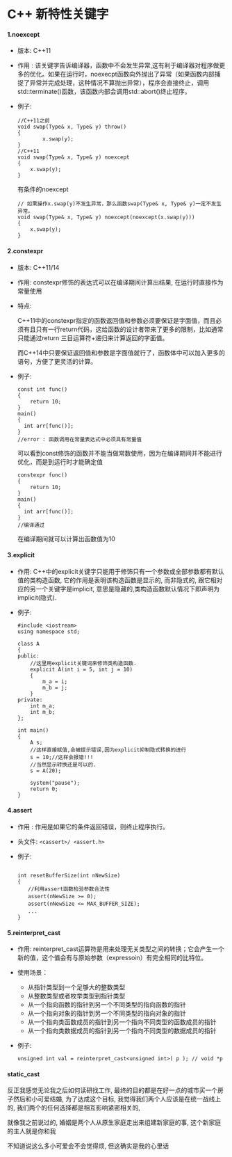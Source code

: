 # C++ 新特性关键字

#### 1.noexcept

+ 版本: C++11

+ 作用 : 该关键字告诉编译器，函数中不会发生异常,这有利于编译器对程序做更多的优化。如果在运行时，noexecpt函数向外抛出了异常（如果函数内部捕捉了异常并完成处理，这种情况不算抛出异常），程序会直接终止，调用std::terminate()函数，该函数内部会调用std::abort()终止程序。


+ 例子: 

    ```
    //C++11之前
    void swap(Type& x, Type& y) throw()   
    {
            x.swap(y);
    }
    //C++11
    void swap(Type& x, Type& y) noexcept  
    {
        x.swap(y);
    }
    ```

    有条件的noexcept


    ```
    // 如果操作x.swap(y)不发生异常，那么函数swap(Type& x, Type& y)一定不发生异常。
    void swap(Type& x, Type& y) noexcept(noexcept(x.swap(y)))
    {
        x.swap(y);
    }
    ```

#### 2.constexpr


+ 版本: C++11/14

+ 作用: constexpr修饰的表达式可以在编译期间计算出结果, 在运行时直接作为常量使用


+ 特点: 

	C++11中的constexpr指定的函数返回值和参数必须要保证是字面值，而且必须有且只有一行return代码，这给函数的设计者带来了更多的限制，比如通常只能通过return 三目运算符+递归来计算返回的字面值。

	而C++14中只要保证返回值和参数是字面值就行了，函数体中可以加入更多的语句，方便了更灵活的计算。
	
+ 例子:

	```
	const int func() 
	{
	    return 10;
	}
	main()
	{
	  int arr[func()];
	}
	//error : 函数调用在常量表达式中必须具有常量值
	
	```
	可以看到const修饰的函数并不能当做常数使用，因为在编译期间并不能进行优化，而是到运行时才能确定值
	
	```
	constexpr func() 
	{
	    return 10;
	}
	main()
	{
	  int arr[func()];
	}
	//编译通过
	
	```
	在编译期间就可以计算出函数值为10
	


#### 3.explicit


+ 作用: C++中的explicit关键字只能用于修饰只有一个参数或全部参数都有默认值的类构造函数, 它的作用是表明该构造函数是显示的, 而非隐式的, 跟它相对应的另一个关键字是implicit, 意思是隐藏的,类构造函数默认情况下即声明为implicit(隐式).


+ 例子: 


	```
	#include <iostream>
	using namespace std;
	
	class A
	{
	public:
	    //这里用explicit关键词来修饰类构造函数.
	    explicit A(int i = 5, int j = 10)
	    {
	        m_a = i;
	        m_b = j;
	    }
	private:
	    int m_a;
	    int m_b;
	};
	
	int main()
	{
	    A s;
	    //这样直接赋值,会被提示错误,因为explicit抑制隐式转换的进行
	    s = 10;//这样会报错!!!
	    //当然显示转换还是可以的.
	    s = A(20);
	
	    system("pause");
	    return 0;
	}
	```






#### 4.assert

+ 作用 : 作用是如果它的条件返回错误，则终止程序执行。

+ 头文件: `<cassert>/ <assert.h>`

+ 例子: 

    ```

    int resetBufferSize(int nNewSize)
    {
    　　//利用assert函数检验参数合法性
    　　assert(nNewSize >= 0);
    　　assert(nNewSize <= MAX_BUFFER_SIZE);
    　　...
    }
    ```

#### 5.reinterpret_cast

+ 作用: reinterpret_cast运算符是用来处理无关类型之间的转换；它会产生一个新的值，这个值会有与原始参数（expressoin）有完全相同的比特位。

+ 使用场景：

    + 从指针类型到一个足够大的整数类型
    + 从整数类型或者枚举类型到指针类型
    + 从一个指向函数的指针到另一个不同类型的指向函数的指针
    + 从一个指向对象的指针到另一个不同类型的指向对象的指针
    + 从一个指向类函数成员的指针到另一个指向不同类型的函数成员的指针
    + 从一个指向类数据成员的指针到另一个指向不同类型的数据成员的指针

+ 例子:

    ```
    unsigned int val = reinterpret_cast<unsigned int>( p ); // void *p
    ```





#### static_cast



反正我感觉无论我之后如何读研找工作, 最终的目的都是在好一点的城市买一个房子然后和小可爱结婚, 为了达成这个目标, 我觉得我们两个人应该是在统一战线上的, 我们两个的任何选择都是相互影响紧密相关的, 


就像我之前说过的, 婚姻是两个人从原生家庭走出来组建新家庭的事, 这个新家庭的主人就是你和我


不知道说这么多小可爱会不会觉得烦, 但这确实是我的心里话














